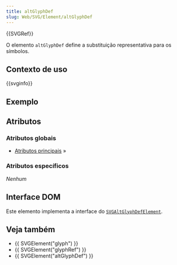 ```yaml
---
title: altGlyphDef
slug: Web/SVG/Element/altGlyphDef
---
```

{{SVGRef}}

O elemento `altGlyphDef` define a substituição representativa para os símbolos.

## Contexto de uso

{{svginfo}}

## Exemplo

## Atributos

### Atributos globais

- [Atributos principais](/pt-BR/SVG/Attribute#Core) »

### Atributos específicos

_Nenhum_

## Interface DOM

Este elemento implementa a interface do [`SVGAltGlyphDefElement`](/pt-BR/DOM/SVGAltGlyphDefElement).

## Veja também

- {{ SVGElement("glyph") }}
- {{ SVGElement("glyphRef") }}
- {{ SVGElement("altGlyphDef") }}
